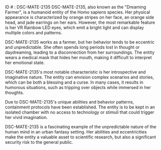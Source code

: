 ID # : DSC-MATE-2135
DSC-MATE-2135, also known as the "Dreaming Farmer", is a humanoid entity of the Homo sapiens species. Her physical appearance is characterized by orange stripes on her face, an orange side head, and jade earrings on her ears. However, the most remarkable feature is her VR Rainbow LED eyes, which emit a bright light and can display multiple colors and patterns.

DSC-MATE-2135 works as a farmer, but her behavior tends to be eccentric and unpredictable. She often spends long periods lost in thought or daydreaming, leading to a disconnection from her surroundings. The entity wears a medical mask that hides her mouth, making it difficult to interpret her emotional state.

DSC-MATE-2135's most notable characteristic is her introspective and imaginative nature. The entity can envision complex scenarios and stories, which can be both a blessing and a curse. In many cases, it results in humorous situations, such as tripping over objects while immersed in her thoughts.

Due to DSC-MATE-2135's unique abilities and behavior patterns, containment protocols have been established. The entity is to be kept in an isolated chamber with no access to technology or stimuli that could trigger her vivid imagination.

DSC-MATE-2135 is a fascinating example of the unpredictable nature of the human mind in an urban fantasy setting. Her abilities and eccentricities make the entity a valuable asset to scientific research, but also a significant security risk to the general public.